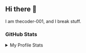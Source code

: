 ## Hi there 👋
I am thecoder-001,
and I break stuff.

<!--
**thecoder-001/thecoder-001** is a ✨ _special_ ✨ repository because its `README.md` (this file) appears on your GitHub profile.
<sup>[[Citation needed](https://www.xkcd.com/285/ "Workaround: If we wait long enough, the earth would be consumed by the sun.")]</sup>
Here are some ideas to get you started:

- 🔭 I’m currently working on ...
- 🌱 I’m currently learning ...
- 👯 I’m looking to collaborate on ...
- 🤔 I’m looking for help with ...
- 💬 Ask me about ...
- 📫 How to reach me: ...
- 😄 Pronouns: ...
- ⚡ Fun fact: ...
![visitors](https://visitor-badge.glitch.me/badge?page_id=thecoder-001.thecoder-001)
-->
### GitHub Stats

<details>
  <summary>My Profile Stats</summary>
  <br>
  Nope, they aren't any good...
  <br><br>
  <!-- [![Thecoder-001's github stats](https://github-readme-stats.vercel.app/api?username=thecoder-001&count_private=true&show_icons=true&include_all_commits=true&icon_color=805AD5&text_color=718096&bg_color=ffffff00)](https://github.com/thecoder-001) -->
  <a href="https://github.com/thecoder-001"><img alt="Thecoder001's gitHub stats" src="https://github-readme-stats.vercel.app/api?username=thecoder-001&count_private=true&show_icons=true&include_all_commits=true&icon_color=805AD5&text_color=718096&bg_color=ffffff00&hide_border=true" /></a>

  <br>
</details>
